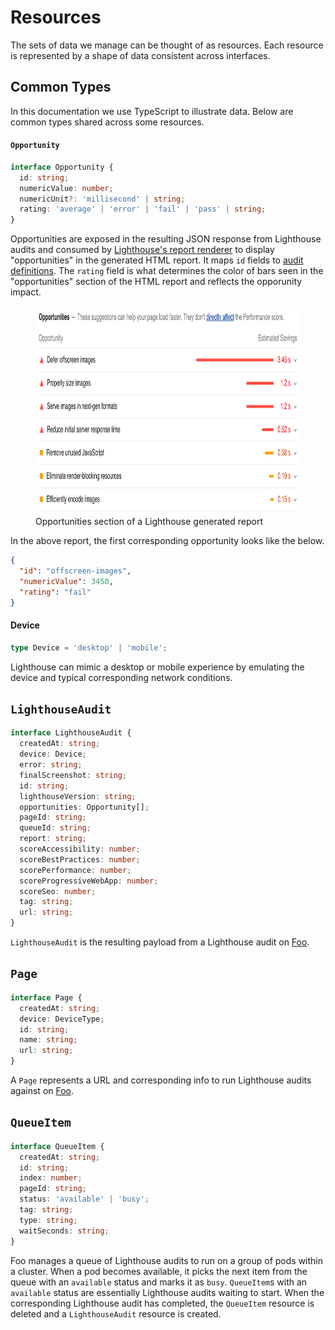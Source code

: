 # Resources

The sets of data we manage can be thought of as resources. Each resource is represented by a shape of data consistent across interfaces.

## Common Types

In this documentation we use TypeScript to illustrate data. Below are common types shared across some resources.

#### `Opportunity`

```typescript
interface Opportunity {
  id: string;
  numericValue: number;
  numericUnit?: 'millisecond' | string;
  rating: 'average' | 'error' | 'fail' | 'pass' | string;
}
```

Opportunities are exposed in the resulting JSON response from Lighthouse audits and consumed by [Lighthouse's report renderer](https://github.com/GoogleChrome/lighthouse/blob/master/lighthouse-core/report/html/renderer/performance-category-renderer.js) to display "opportunities" in the generated HTML report. It maps `id` fields to [audit definitions](https://github.com/GoogleChrome/lighthouse/tree/master/lighthouse-core/audits). The `rating` field is what determines the color of bars seen in the "opportunities" section of the HTML report and reflects the opporunity impact.

<figure>
  <img src="opportunities.png" alt="Lighthouse HTML report - opportunities" width="800" height="333">
  <figcaption>
    Opportunities section of a Lighthouse generated report
  </figcaption>
</figure>

In the above report, the first corresponding opportunity looks like the below.

```json
{
  "id": "offscreen-images",
  "numericValue": 3450,
  "rating": "fail"
}
```

#### Device

```typescript
type Device = 'desktop' | 'mobile';
```

Lighthouse can mimic a desktop or mobile experience by emulating the device and typical corresponding network conditions.

## `LighthouseAudit`

```typescript
interface LighthouseAudit {
  createdAt: string;
  device: Device;
  error: string;
  finalScreenshot: string;
  id: string;
  lighthouseVersion: string;
  opportunities: Opportunity[];
  pageId: string;
  queueId: string;
  report: string;
  scoreAccessibility: number;
  scoreBestPractices: number;
  scorePerformance: number;
  scoreProgressiveWebApp: number;
  scoreSeo: number;
  tag: string;
  url: string;
}
```

`LighthouseAudit` is the resulting payload from a Lighthouse audit on [Foo](https://www.foo.software).

## `Page`

```typescript
interface Page {
  createdAt: string;
  device: DeviceType;
  id: string;
  name: string;
  url: string;
}
```

A `Page` represents a URL and corresponding info to run Lighthouse audits against on [Foo](https://www.foo.software).

## `QueueItem`

```typescript
interface QueueItem {
  createdAt: string;
  id: string;
  index: number;
  pageId: string;
  status: 'available' | 'busy';
  tag: string;
  type: string;
  waitSeconds: string;
}
```

Foo manages a queue of Lighthouse audits to run on a group of pods within a cluster. When a pod becomes available, it picks the next item from the queue with an `available` status and marks it as `busy`. `QueueItem`s with an `available` status are essentially Lighthouse audits waiting to start. When the corresponding Lighthouse audit has completed, the `QueueItem` resource is deleted and a `LighthouseAudit` resource is created.
